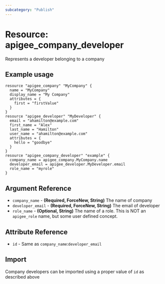 ```yaml
---
subcategory: "Publish"
---
```

# Resource: apigee_company_developer
Represents a developer belonging to a company
## Example usage
```hcl
resource "apigee_company" "MyCompany" {
  name = "MyCompany"
  display_name = "My Company"
  attributes = {
    first = "firstValue"
  }
}
resource "apigee_developer" "MyDeveloper" {
  email = "ahamilton@example.com"
  first_name = "Alex"
  last_name = "Hamilton"
  user_name = "ahamilton@example.com"
  attributes = {
    hello = "goodbye"
  }
}
resource "apigee_company_developer" "example" {
  company_name = apigee_company.MyCompany.name
  developer_email = apigee_developer.MyDeveloper.email
  role_name = "myrole"
}
```
## Argument Reference
* `company_name` - **(Required, ForceNew, String)** The name of company
* `developer_email` - **(Required, ForceNew, String)** The email of developer
* `role_name` - **(Optional, String)** The name of a role. This is NOT an `apigee_role` name, but some user defined concept.
## Attribute Reference
* `id` - Same as `company_name`:`developer_email`
## Import
Company developers can be imported using a proper value of `id` as described above

